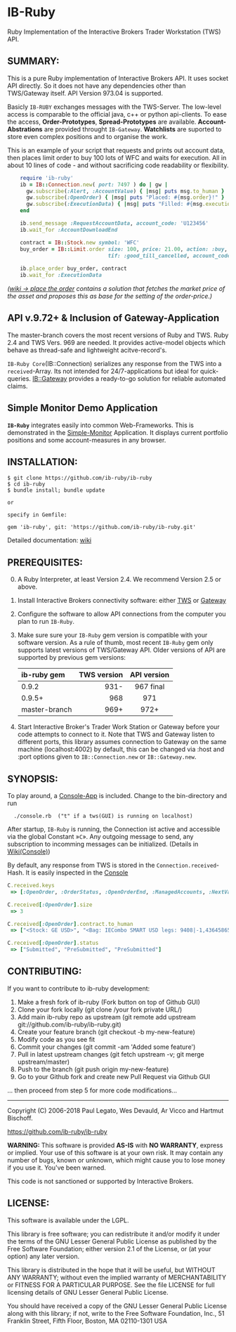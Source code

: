 # IB-Ruby

Ruby Implementation of the Interactive Brokers Trader Workstation (TWS) API.

## SUMMARY:

This is a pure Ruby implementation of Interactive Brokers API. It uses socket API directly. 
So it does not have any dependencies other than TWS/Gateway itself. API Version 973.04  is supported. 

Basicly `IB-RUBY` exchanges messages with the TWS-Server. The low-level access is comparable to the official java, c++ or python api-clients.
To ease the access, **Order-Prototypes**, **Spread-Prototypes** are available. **Account-Abstrations** are provided throught `IB-Gateway`. **Watchlists** are suported to store even complex positions and to organise the work.

This is an example of your script that requests and prints out account data, then
places limit order to buy 100 lots of WFC and waits for execution. All in about 10
lines of code - and without sacrificing code readability or flexibility.

``` ruby
    require 'ib-ruby'
    ib = IB::Connection.new( port: 7497 ) do | gw |
      gw.subscribe(:Alert, :AccountValue) { |msg| puts msg.to_human }
      gw.subscribe(:OpenOrder) { |msg| puts "Placed: #{msg.order}!" }
      gw.subscribe(:ExecutionData) { |msg| puts "Filled: #{msg.execution}!" }
    end

    ib.send_message :RequestAccountData, account_code: 'U123456'
    ib.wait_for :AccountDownloadEnd

    contract = IB::Stock.new symbol: 'WFC'                                
    buy_order = IB::Limit.order size: 100, price: 21.00, action: :buy, 
                                tif: :good_till_cancelled, account_code: 'U123456'
   
    ib.place_order buy_order, contract
    ib.wait_for :ExecutionData
```
_([wiki -> place the order](https://github.com/ib-ruby/ib-ruby/wiki/place_the_order) contains a solution that fetches the market price
of the asset and proposes this as base for the setting of the order-price.)_

## API v.9.72+ & Inclusion of Gateway-Application
The master-branch covers the most recent versions of Ruby and TWS. Ruby 2.4 and TWS Vers. 969 
are needed. It provides active-model objects which behave as thread-safe and lightweight acitve-record's. 

`IB-Ruby Core`(IB::Connection) serializes any response from the TWS into a `received`-Array. Its not intended for 24/7-applications but ideal for quick-queries. [IB::Gateway]( https://github.com/ib-ruby/ib-ruby/wiki/Gateway) provides a ready-to-go solution for reliable automated claims. 

## Simple Monitor Demo Application
__`IB-Ruby`__ integrates easily into common Web-Frameworks. This is demonstrated in the [Simple-Monitor](https://github.com/ib-ruby/simple-monitor) Application. It displays current portfolio positions and some account-measures in any browser. 


## INSTALLATION:

    $ git clone https://github.com/ib-ruby/ib-ruby
    $ cd ib-ruby
    $ bundle install; bundle update
    
    or
    
    specify in Gemfile:
    
    gem 'ib-ruby', git: 'https://github.com/ib-ruby/ib-ruby.git'
    
 Detailed documentation: [wiki](https://github.com/ib-ruby/ib-ruby/wiki/Setup-Ruby-and-Install-the-Program) 
 
## PREREQUISITES:

0. A Ruby Interpreter, at least Version 2.4. We recommend Version 2.5 or above.

1. Install Interactive Brokers connectivity software: either
   [TWS](https://www.interactivebrokers.com/en/index.php?f=14099#tws-software) or
   [Gateway](https://www.interactivebrokers.com/en/index.php?f=16454)

2. Configure the software to allow API connections from the computer you plan to run
   `IB-Ruby`.
3. Make sure sure your `IB-Ruby` gem version is compatible with your software version.
   As a rule of thumb, most recent `IB-Ruby` gem only supports latest versions of
   TWS/Gateway API. Older versions of API are supported by previous gem versions:

    | ib-ruby gem | TWS version | API version  |
    |:------------|------------:|:------------:|
    | 0.9.2       |    931-     |    967 final |
    | 0.9.5+      |    968      |    971       |
    | master-branch |  969+     |    972+      |
  
4. Start Interactive Broker's Trader Work Station or Gateway before your code
   attempts to connect to it. Note that TWS and Gateway listen to different ports,
   this library assumes connection to Gateway on the same machine (localhost:4002)
   by default, this can be changed via :host and :port options given to `IB::Connection.new` or `IB::Gateway.new`.

## SYNOPSIS:
To play around, a [Console-App]( https://github.com/ib-ruby/ib-ruby/wiki/Console) is included. Change to the bin-directory and run 

```  
  ./console.rb  ("t" if a tws(GUI) is running on localhost)
```

After startup, `IB-Ruby` is running, the Connection ist active and accessible via the global Constant »`C`».
Any outgoing message to send, any subscription to incomming messages can be initialized. (Details in [Wiki(Console)](https://github.com/ib-ruby/ib-ruby/wiki/Console))

By default, any response from TWS is stored in the `Connection.received`-Hash.
It is easily inspected in the [Console](https://github.com/ib-ruby/ib-ruby/wiki/Console)

``` ruby
C.received.keys
 => [:OpenOrder, :OrderStatus, :OpenOrderEnd, :ManagedAccounts, :NextValidId, :Alert]

C.received[:OpenOrder].size
 => 3 

C.received[:OpenOrder].contract.to_human
 => ["<Stock: GE USD>", "<Bag: IECombo SMART USD legs: 9408|-1,43645865|1 >", "<Stock: WFC USD>"] 

C.received[:OpenOrder].status
 => ["Submitted", "PreSubmitted", "PreSubmitted"]

``` 



## CONTRIBUTING:

If you want to contribute to ib-ruby development:

1. Make a fresh fork of ib-ruby (Fork button on top of Github GUI)
2. Clone your fork locally (git clone /your fork private URL/)
3. Add main ib-ruby repo as upstream (git remote add upstream git://github.com/ib-ruby/ib-ruby.git)
4. Create your feature branch (git checkout -b my-new-feature)
5. Modify code as you see fit
6. Commit your changes (git commit -am 'Added some feature')
7. Pull in latest upstream changes (git fetch upstream -v; git merge upstream/master)
8. Push to the branch (git push origin my-new-feature)
9. Go to your Github fork and create new Pull Request via Github GUI

... then proceed from step 5 for more code modifications...

<hr>
Copyright (C) 2006-2018 Paul Legato, Wes Devauld, Ar Vicco and Hartmut Bischoff.

https://github.com/ib-ruby/ib-ruby

__WARNING:__ This software is provided __AS-IS__ with __NO WARRANTY__, express or
implied. Your use of this software is at your own risk. It may contain any number
of bugs, known or unknown, which might cause you to lose money if you use it.
You've been warned.

This code is not sanctioned or supported by Interactive Brokers.


## LICENSE:

This software is available under the LGPL.

This library is free software; you can redistribute it and/or modify
it under the terms of the GNU Lesser General Public License as
published by the Free Software Foundation; either version 2.1 of the
License, or (at your option) any later version.

This library is distributed in the hope that it will be useful, but
WITHOUT ANY WARRANTY; without even the implied warranty of
MERCHANTABILITY or FITNESS FOR A PARTICULAR PURPOSE. See the file LICENSE
for full licensing details of GNU Lesser General Public License.

You should have received a copy of the GNU Lesser General Public
License along with this library; if not, write to the Free Software
Foundation, Inc., 51 Franklin Street, Fifth Floor, Boston, MA
02110-1301 USA

